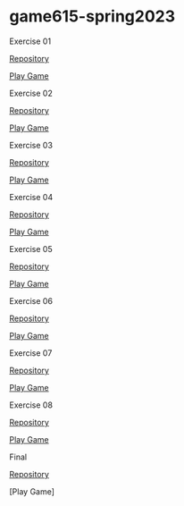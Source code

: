 # game615-spring2023
 
 Exercise 01 
 
   [Repository](https://github.com/AlexJ1889/game615-spring2023/tree/main/exercises/exercise01)
   
   [Play Game](https://alexj1889.github.io/game615-spring2023/exercises/exercise01/play/)
 
 Exercise 02
 
   [Repository](https://github.com/AlexJ1889/game615-spring2023/tree/main/exercises/exercise02)
    
   [Play Game](https://alexj1889.github.io/game615-spring2023/exercises/exercise02/play/)
 
 Exercise 03
 
   [Repository](https://github.com/AlexJ1889/game615-spring2023-03)
   
   [Play Game](https://alexj1889.github.io/game615-spring2023-03/exercise03/play/)
 
 Exercise 04
 
   [Repository](https://github.com/Zhang-Ale/game615-spring2023/tree/main/exercises)
   
   [Play Game](https://zhang-ale.github.io/game615-spring2023/exercises/exercise04/play/)
 
 Exercise 05
 
   [Repository](https://github.com/AlexJ1889/game615-spring2023-05)
   
   [Play Game](https://alexj1889.github.io/game615-spring2023-05/exercise05/play/)
 
 Exercise 06
 
   [Repository](https://github.com/AlexJ1889/game615-spring2023-06)
   
   [Play Game](https://alexj1889.github.io/game615-spring2023-06/exercise06/play/)
 
 Exercise 07
 
   [Repository](https://github.com/AlexJ1889/game615-spring2023-07)
   
   [Play Game](https://alexj1889.github.io/game615-spring2023-07/play/)
 
 Exercise 08
 
   [Repository](https://github.com/AlexJ1889/game615-spring2023-08)
   
   [Play Game](https://alexj1889.github.io/game615-spring2023-08/play/)
 
 Final 
 
   [Repository](https://github.com/AlexJ1889/game615-spring2023/tree/main/Final)
   
   [Play Game]
